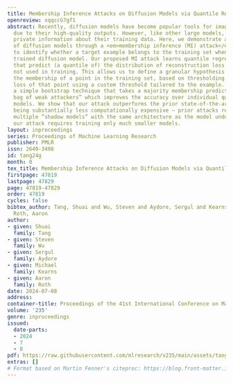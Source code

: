 ```yaml
---
title: Membership Inference Attacks on Diffusion Models via Quantile Regression
openreview: xqqccG7gf1
abstract: Recently, diffusion models have become popular tools for image synthesis
  due to their high-quality outputs. However, like other large models, they may leak
  private information about their training data. Here, we demonstrate a privacy vulnerability
  of diffusion models through a <em>membership inference (MI) attack</em>, which aims
  to identify whether a target example belongs to the training set when given the
  trained diffusion model. Our proposed MI attack learns quantile regression models
  that predict (a quantile of) the distribution of reconstruction loss on examples
  not used in training. This allows us to define a granular hypothesis test for determining
  the membership of a point in the training set, based on thresholding the reconstruction
  loss of that point using a custom threshold tailored to the example. We also provide
  a simple bootstrap technique that takes a majority membership prediction over ”a
  bag of weak attackers” which improves the accuracy over individual quantile regression
  models. We show that our attack outperforms the prior state-of-the-art attack while
  being substantially less computationally expensive — prior attacks required training
  multiple ”shadow models” with the same architecture as the model under attack, whereas
  our attack requires training only much smaller models.
layout: inproceedings
series: Proceedings of Machine Learning Research
publisher: PMLR
issn: 2640-3498
id: tang24g
month: 0
tex_title: Membership Inference Attacks on Diffusion Models via Quantile Regression
firstpage: 47819
lastpage: 47829
page: 47819-47829
order: 47819
cycles: false
bibtex_author: Tang, Shuai and Wu, Steven and Aydore, Sergul and Kearns, Michael and
  Roth, Aaron
author:
- given: Shuai
  family: Tang
- given: Steven
  family: Wu
- given: Sergul
  family: Aydore
- given: Michael
  family: Kearns
- given: Aaron
  family: Roth
date: 2024-07-08
address:
container-title: Proceedings of the 41st International Conference on Machine Learning
volume: '235'
genre: inproceedings
issued:
  date-parts:
  - 2024
  - 7
  - 8
pdf: https://raw.githubusercontent.com/mlresearch/v235/main/assets/tang24g/tang24g.pdf
extras: []
# Format based on Martin Fenner's citeproc: https://blog.front-matter.io/posts/citeproc-yaml-for-bibliographies/
---
```

